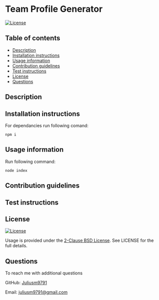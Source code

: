 # Team Profile Generator
 [![License](https://img.shields.io/badge/License-BSD_2--Clause-orange.svg)](https://opensource.org/licenses/BSD-2-Clause)

  ## Table of contents
  - [Description](#description)
  - [Installation instructions](#installation-instructions)
  - [Usage information](#usage-information)
  - [Contribution guidelines](#contribution-guidelines)
  - [Test instructions](#test-instructions)
  - [License](#license)
  - [Questions](#questions)


  ## Description
  
  
  ## Installation instructions
  For dependancies run following comand:

  ```npm i```
  ## Usage information
  Run following command:

 ```node index```
  ## Contribution guidelines
  
  ## Test instructions

  ## License
  [![License](https://img.shields.io/badge/License-BSD_2--Clause-orange.svg)](https://opensource.org/licenses/BSD-2-Clause)

  Usage is provided under the [2-Clause BSD License](https://opensource.org/licenses/BSD-2-Clause). See LICENSE for the full details.

  ## Questions

  To reach me with additional questions

  GitHub: [Juliusm9791](https://github.com/Juliusm9791)

  Email: juliusm9791@gmail.com

